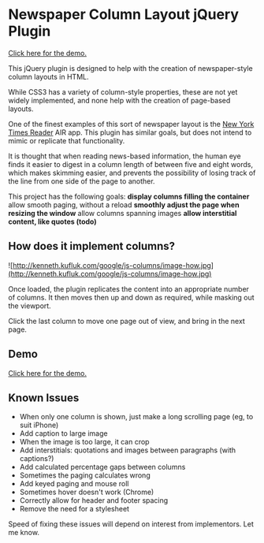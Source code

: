 # Newspaper Column Layout jQuery Plugin #

[Click here for the demo.](http://kenneth.kufluk.com/google/js-columns/)

This jQuery plugin is designed to help with the creation of newspaper-style column layouts in HTML.

While CSS3 has a variety of column-style properties, these are not yet widely implemented, and none help with the creation of page-based layouts.

One of the finest examples of this sort of newspaper layout is the [New York Times Reader](http://timesreader.nytimes.com/timesreader/index.html) AIR app.  This plugin has similar goals, but does not intend to mimic or replicate that functionality.

It is thought that when reading news-based information, the human eye finds it easier to digest in a column length of between five and eight words, which makes skimming easier, and prevents the possibility of losing track of the line from one side of the page to another.

This project has the following goals:
**display columns filling the container** allow smooth paging, without a reload
**smoothly adjust the page when resizing the window** allow columns spanning images
**allow interstitial content, like quotes (todo)**

## How does it implement columns? ##

![http://kenneth.kufluk.com/google/js-columns/image-how.jpg](http://kenneth.kufluk.com/google/js-columns/image-how.jpg)

Once loaded, the plugin replicates the content into an appropriate number of columns.  It then moves then up and down as required, while masking out the viewport.

Click the last column to move one page out of view, and bring in the next page.

## Demo ##
[Click here for the demo.](http://kenneth.kufluk.com/google/js-columns/)

## Known Issues ##
  * When only one column is shown, just make a long scrolling page (eg, to suit iPhone)
  * Add caption to large image
  * When the image is too large, it can crop
  * Add interstitials:  quotations and images between paragraphs (with captions?)
  * Add calculated percentage gaps between columns
  * Sometimes the paging calculates wrong
  * Add keyed paging and mouse roll
  * Sometimes hover doesn't work (Chrome)
  * Correctly allow for header and footer spacing
  * Remove the need for a stylesheet

Speed of fixing these issues will depend on interest from implementors.
Let me know.